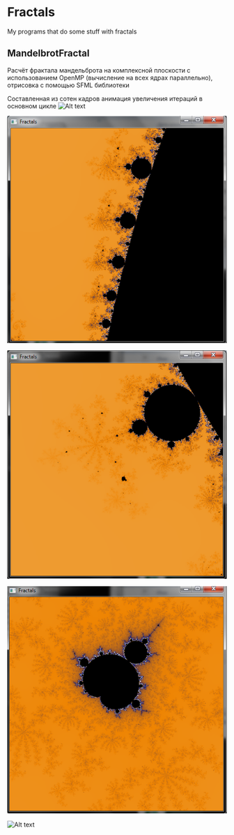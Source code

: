 # Fractals
My programs that do some stuff with fractals

## MandelbrotFractal
Расчёт фрактала мандельброта на комплексной плоскости с использованием OpenMP (вычисление на всех ядрах параллельно), отрисовка с помощью SFML библиотеки

Составленная из сотен кадров анимация увеличения итераций в основном цикле
![Alt text](https://github.com/GARFILD1000/Fractals/blob/master/giphy.gif?raw=true "Гифка")

![Alt text](https://github.com/GARFILD1000/Fractals/blob/master/screen1.png?raw=true "Скриншот 1")

![Alt text](https://github.com/GARFILD1000/Fractals/blob/master/screen2.png?raw=true "Скриншот 2")

![Alt text](https://github.com/GARFILD1000/Fractals/blob/master/screen3.png?raw=true "Скриншот 3")

![Alt text](https://github.com/GARFILD1000/Fractals/blob/master/screen4.png?raw=true "Скриншот 4")



